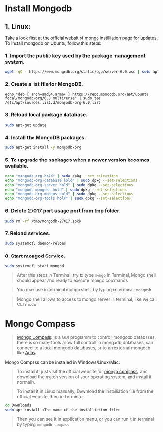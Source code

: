 # Install Mongodb

## 1. Linux:
Take a look first at the official websit of [mongo instilliation page](https://docs.mongodb.com/manual/tutorial/install-mongodb-on-ubuntu) for updates.
    To install mongodb on Ubuntu, follow this steps:
### 1. Import the public key used by the package management system.
```sh 
wget -qO - https://www.mongodb.org/static/pgp/server-6.0.asc | sudo apt-key add -
```
### 2. Create a list file for MongoDB.
```ssh
echo "deb [ arch=amd64,arm64 ] https://repo.mongodb.org/apt/ubuntu focal/mongodb-org/6.0 multiverse" | sudo tee /etc/apt/sources.list.d/mongodb-org-6.0.list
```
### 3. Reload local package database.
```sh
sudo apt-get update 
```
### 4. Install the MongoDB packages.
```sh 
sudo apt-get install -y mongodb-org 
```
### 5. To upgrade the packages when a newer version becomes available.
```sh
echo "mongodb-org hold" | sudo dpkg --set-selections
echo "mongodb-org-database hold" | sudo dpkg --set-selections
echo "mongodb-org-server hold" | sudo dpkg --set-selections
echo "mongodb-mongosh hold" | sudo dpkg --set-selections
echo "mongodb-org-mongos hold" | sudo dpkg --set-selections
echo "mongodb-org-tools hold" | sudo dpkg --set-selections
```
### 6. Delete 27017 port usage port from tmp folder
```sh
sudo rm -rf /tmp/mongodb-27017.sock 
``` 
### 7. Reload services.
```sh 
sudo systemctl daemon-reload 
```
### 8. Start mongod Service.
```sh 
sudo systemctl start mongod 
```

> After this steps in Terminal, try to type ```mongo``` in Terminal, Mongo shell should appear and ready to execute mongo commands

>You may use in terminal mongo shell, by typing in terminal: ``` mongosh ```

> Mongo shell allows to access to mongo server in terminal, like we call CLI mode

# Mongo Compass
> [Mongo Compass](https://www.mongodb.com/products/compass): is a GUI programm to controll mongodb databases, there is so many tools allow full controll to mongodb databases, can connect to a local mongodb databases, or to an external mongodb like [Atlas](https://account.mongodb.com/account/login?nds=true).

Mongo Compass can be installed in Windows/Linux/Mac.

>To install it, just visit the official website for [mongo compass](https://www.mongodb.com/products/compass), and download the match version of your operating system, and install it normally.

>To install it in Linux manually, Download the installiation file from the official website, then in Terminal:

```sh 
cd Downloads 
sudo apt install <The name of the installiation file> 
```

> Then you can see it in application menu, or you can run it in terminal by typing ``` mongodb-compass ```

